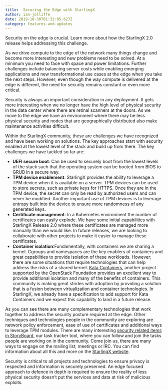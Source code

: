 ```yaml
---
title:  Securing the Edge with StarlingX
author: ian-jolliffe
date: 2019-10-30T01:32:05.627Z
category: features-and-updates
---
```

Security on the edge is crucial. Learn more about how the StarlingX 2.0 release helps addressing this challenge. <!-- more -->


As we drive compute to the edge of the network many things change and become more interesting and new problems need to be solved. At a minimum you need to face with space and power limitations. Further challenges include balancing server costs while enabling emerging applications and new transformational use cases at the edge when you take the next steps. However; even though the way compute is delivered at the edge is different, the need for security remains constant or even more critical.

Security is always an important consideration in any deployment. It gets more interesting when we no longer have the high level of physical security in the data center where there are retinal scanners at the doors. As we move to the edge we have an environment where there may be less physical security and nodes that are geographically distributed also make maintenance activities difficult.

Within the StarlingX community, these are challenges we have recognized and have been working on solutions. The key approaches start with security enabled at the lowest level of the stack and build up from there. The key challenges we have tackled so far are:

- **UEFI secure boot**: Can be used to securely boot from the lowest levels of the stack such that the operating system can be booted from BIOS to GRUB in a secure way.
- **TPM device enablement**: StarlingX provides the ability to leverage a TPM device when it is available on a server. TPM devices can be used to store secrets, such as private keys for HTTPS. Once they are in the TPM device, the secret can only be read by authorized users and can never be modified. Another important use of TPM devices is to leverage entropy built into the device to ensure more randomness of any generated keys. 
- **Certificate management**: In a Kubernetes environment the number of certificates can easily explode. We have some initial capabilities with StarlingX Release 2.0 where these certificates are managed more manually than we would like. In future releases, we are looking to collaborate with other projects to make it easier to manage these certificates.
- **Container isolation**:Fundamentally, with containers we are sharing a kernel. Cgroups and namespaces are the key enablers of containers and great capabilities to provide isolation of these workloads. However; there are some situations that require technologies that can help address the risks of a shared kernel. [Kata Containers](https://katacontainers.io), another project supported by the OpenStack Foundation provides an excellent way to provide additional isolation and many of the benefits of containers. This community is making great strides with adoption by providing a solution that is a fusion between virtualization and container technologies. In StarlingX, we already have a specification to add support for Kata Containers and we expect this capability to land in a future release.

As you can see there are many complementary technologies that work together to address the security posture required at the edge. Other techniques and technologies people in the community are exploring are network policy enforcement, ease of use of certificates and additional ways to leverage TPM modules. There are many interesting [security related items in StoryBoard](https://storyboard.openstack.org/#!/story/list?status=active&project_group_id=86), our task tracker tool, where you can follow and join the tasks people are working on in the community. Come join us, there are many ways to engage on the mailing list, meetings or IRC. You can find information about all this and more on the [StarlingX website](www.starlingx.io).

Security is critical to all projects and technologies to ensure privacy is respected and information is securely preserved. An edge focused approach to defence in depth is required to ensure the reality of less physical security doesn’t put the services and data at risk of malicious exploits.
